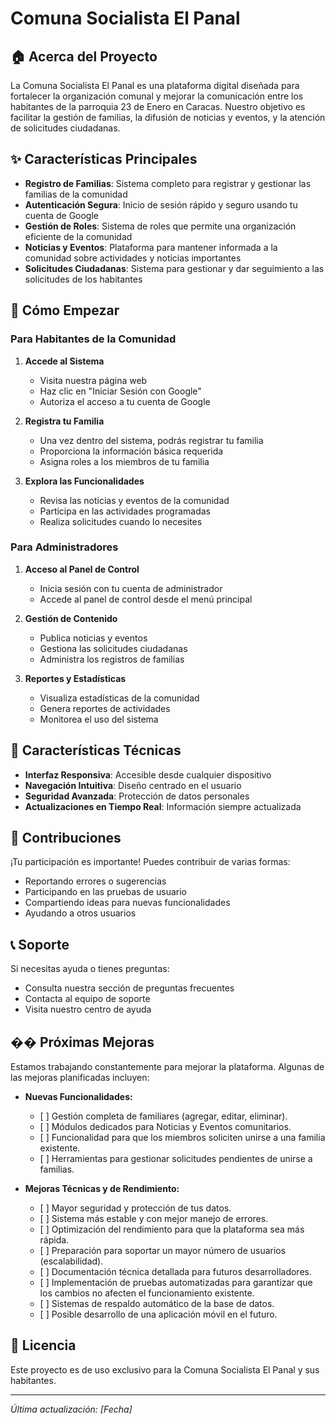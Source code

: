 # Comuna Socialista El Panal

## 🏠 Acerca del Proyecto

La Comuna Socialista El Panal es una plataforma digital diseñada para fortalecer la organización comunal y mejorar la comunicación entre los habitantes de la parroquia 23 de Enero en Caracas. Nuestro objetivo es facilitar la gestión de familias, la difusión de noticias y eventos, y la atención de solicitudes ciudadanas.

## ✨ Características Principales

- **Registro de Familias**: Sistema completo para registrar y gestionar las familias de la comunidad
- **Autenticación Segura**: Inicio de sesión rápido y seguro usando tu cuenta de Google
- **Gestión de Roles**: Sistema de roles que permite una organización eficiente de la comunidad
- **Noticias y Eventos**: Plataforma para mantener informada a la comunidad sobre actividades y noticias importantes
- **Solicitudes Ciudadanas**: Sistema para gestionar y dar seguimiento a las solicitudes de los habitantes

## 🚀 Cómo Empezar

### Para Habitantes de la Comunidad

1. **Accede al Sistema**
   - Visita nuestra página web
   - Haz clic en "Iniciar Sesión con Google"
   - Autoriza el acceso a tu cuenta de Google

2. **Registra tu Familia**
   - Una vez dentro del sistema, podrás registrar tu familia
   - Proporciona la información básica requerida
   - Asigna roles a los miembros de tu familia

3. **Explora las Funcionalidades**
   - Revisa las noticias y eventos de la comunidad
   - Participa en las actividades programadas
   - Realiza solicitudes cuando lo necesites

### Para Administradores

1. **Acceso al Panel de Control**
   - Inicia sesión con tu cuenta de administrador
   - Accede al panel de control desde el menú principal

2. **Gestión de Contenido**
   - Publica noticias y eventos
   - Gestiona las solicitudes ciudadanas
   - Administra los registros de familias

3. **Reportes y Estadísticas**
   - Visualiza estadísticas de la comunidad
   - Genera reportes de actividades
   - Monitorea el uso del sistema

## 📱 Características Técnicas

- **Interfaz Responsiva**: Accesible desde cualquier dispositivo
- **Navegación Intuitiva**: Diseño centrado en el usuario
- **Seguridad Avanzada**: Protección de datos personales
- **Actualizaciones en Tiempo Real**: Información siempre actualizada

## 🤝 Contribuciones

¡Tu participación es importante! Puedes contribuir de varias formas:

- Reportando errores o sugerencias
- Participando en las pruebas de usuario
- Compartiendo ideas para nuevas funcionalidades
- Ayudando a otros usuarios

## 📞 Soporte

Si necesitas ayuda o tienes preguntas:

- Consulta nuestra sección de preguntas frecuentes
- Contacta al equipo de soporte
- Visita nuestro centro de ayuda

## �� Próximas Mejoras

Estamos trabajando constantemente para mejorar la plataforma. Algunas de las mejoras planificadas incluyen:

*   **Nuevas Funcionalidades:**
    *   \[ ] Gestión completa de familiares (agregar, editar, eliminar).
    *   \[ ] Módulos dedicados para Noticias y Eventos comunitarios.
    *   \[ ] Funcionalidad para que los miembros soliciten unirse a una familia existente.
    *   \[ ] Herramientas para gestionar solicitudes pendientes de unirse a familias.

*   **Mejoras Técnicas y de Rendimiento:**
    *   \[ ] Mayor seguridad y protección de tus datos.
    *   \[ ] Sistema más estable y con mejor manejo de errores.
    *   \[ ] Optimización del rendimiento para que la plataforma sea más rápida.
    *   \[ ] Preparación para soportar un mayor número de usuarios (escalabilidad).
    *   \[ ] Documentación técnica detallada para futuros desarrolladores.
    *   \[ ] Implementación de pruebas automatizadas para garantizar que los cambios no afecten el funcionamiento existente.
    *   \[ ] Sistemas de respaldo automático de la base de datos.
    *   \[ ] Posible desarrollo de una aplicación móvil en el futuro.

## 📄 Licencia

Este proyecto es de uso exclusivo para la Comuna Socialista El Panal y sus habitantes.

---

*Última actualización: [Fecha]* 